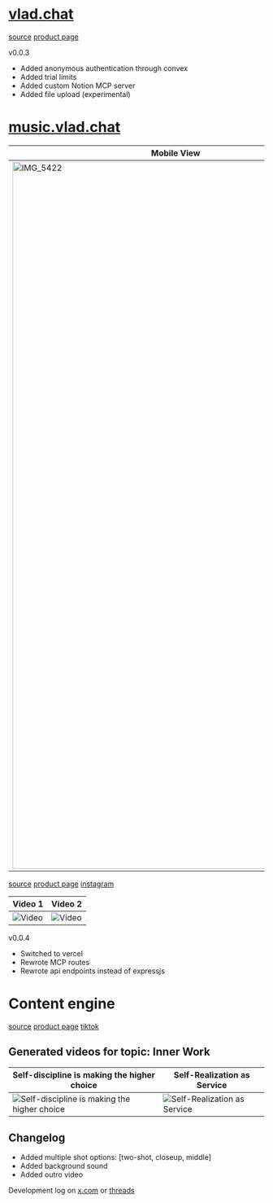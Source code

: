 # [vlad.chat](https://vlad.chat)

[source](https://github.com/vladchatware/vlad.chat)
[product page](https://shop.vlad.chat/l/chat)

v0.0.3

- Added anonymous authentication through convex
- Added trial limits
- Added custom Notion MCP server
- Added file upload (experimental)

# [music.vlad.chat](https://music.vlad.chat)

| Mobile View | Desktop View |
| --- | --- |
| <img width="642" height="1389" alt="IMG_5422" src="https://github.com/user-attachments/assets/28ddbf56-3530-45b0-af53-c36cc5e6507f" /> | <img width="1440" height="900" alt="Screenshot 2025-10-07 at 7 30 52 PM" src="https://github.com/user-attachments/assets/f184de68-5431-4ba9-9382-6ba58369429e" /> |

[source](https://github.com/vladchatware/music.vlad.chat)
[product page](https://shop.vlad.chat/l/music)
[instagram](https://www.instagram.com/music.vlad.chat)

| Video 1 | Video 2|
| --- | --- |
| ![Video](https://github.com/user-attachments/assets/979de0c9-5b2d-4c37-827b-6de9c67552c4) | ![Video](https://github.com/user-attachments/assets/f43ad15d-09e0-49b2-90aa-2982313f5739) |

v0.0.4

- Switched to vercel
- Rewrote MCP routes
- Rewrote api endpoints instead of expressjs

# Content engine

[source](https://github.com/vladchatware/threads)
[product page](https://shop.vlad.chat/l/threads)
[tiktok](https://www.tiktok.com/@vladchatware?_t=ZS-90LoPkZYphh)

## Generated videos for topic: Inner Work

| Self-discipline is making the higher choice | Self-Realization as Service |
| --- | --- |
| ![Self-discipline is making the higher choice](https://github.com/user-attachments/assets/d6c952d8-3551-49ac-b285-6e735bce3774) | ![Self-Realization as Service](https://github.com/user-attachments/assets/36b7e2b5-cff5-46be-9ba8-5f09fcf973fb) |

## Changelog

- Added multiple shot options: [two-shot, closeup, middle]
- Added background sound
- Added outro video

Development log on [x.com](https://x.com/vladchatware) or [threads](https://www.threads.com/@vladchatware)
